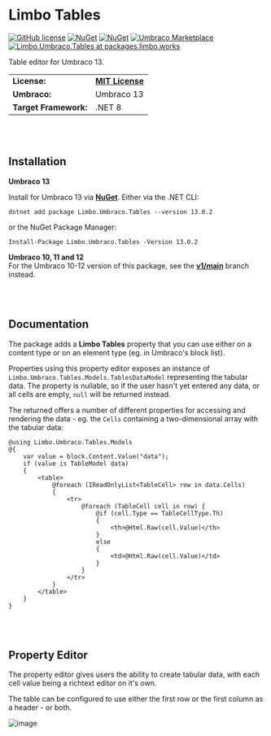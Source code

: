 # Limbo Tables

[![GitHub license](https://img.shields.io/badge/license-MIT-blue.svg)](https://github.com/limbo-works/Limbo.Umbraco.Tables/blob/v13/main/LICENSE.md)
[![NuGet](https://img.shields.io/nuget/v/Limbo.Umbraco.Tables.svg)](https://www.nuget.org/packages/Limbo.Umbraco.Tables)
[![NuGet](https://img.shields.io/nuget/dt/Limbo.Umbraco.Tables.svg)](https://www.nuget.org/packages/Limbo.Umbraco.Tables)
[![Umbraco Marketplace](https://img.shields.io/badge/umbraco-marketplace-%233544B1)](https://marketplace.umbraco.com/package/limbo.umbraco.tables)
[![Limbo.Umbraco.Tables at packages.limbo.works](https://img.shields.io/badge/limbo-packages-blue)](https://packages.limbo.works/limbo.umbraco.tables/)

Table editor for Umbraco 13.

<table>
  <tr>
    <td><strong>License:</strong></td>
    <td><a href="https://github.com/limbo-works/Limbo.Umbraco.Tables/blob/v13/main/LICENSE.md"><strong>MIT License</strong></a></td>
  </tr>
  <tr>
    <td><strong>Umbraco:</strong></td>
    <td>
      Umbraco 13
    </td>
  </tr>
  <tr>
    <td><strong>Target Framework:</strong></td>
    <td>
      .NET 8
    </td>
  </tr>
</table>



<br /><br />

## Installation

**Umbraco 13**  

Install for Umbraco 13 via [**NuGet**](https://www.nuget.org/packages/Limbo.Umbraco.Tables/13.0.2). Either via the .NET CLI:

```
dotnet add package Limbo.Umbraco.Tables --version 13.0.2
```

or the NuGet Package Manager:

```
Install-Package Limbo.Umbraco.Tables -Version 13.0.2
```

**Umbraco 10, 11 and 12**  
For the Umbraco 10-12 version of this package, see the [**v1/main**](https://github.com/limbo-works/Limbo.Umbraco.Tables/tree/v1/main) branch instead.






<br /><br />

## Documentation

The package adds a **Limbo Tables** property that you can use either on a content type or on an element type (eg. in Umbraco's block list).

Properties using this property editor exposes an instance of `Limbo.Umbraco.Tables.Models.TablesDataModel` representing the tabular data. The property is nullable, so if the user hasn't yet entered any data, or all cells are empty, `null` will be returned instead.

The returned offers a number of different properties for accessing and rendering the data - eg. the `Cells` containing a two-dimensional array with the tabular data:

```cshtml
@using Limbo.Umbraco.Tables.Models
@{
    var value = block.Content.Value("data");
    if (value is TableModel data)
    {
        <table>
            @foreach (IReadOnlyList<TableCell> row in data.Cells)
            {
                <tr>
                    @foreach (TableCell cell in row) {
                        @if (cell.Type == TableCellType.Th)
                        {
                            <th>@Html.Raw(cell.Value)</th>
                        }
                        else
                        {
                            <td>@Html.Raw(cell.Value)</td>
                        }
                    }
                </tr>
            }
        </table>
    }
}
```


<br /><br />

## Property Editor

The property editor gives users the ability to create tabular data, with each cell value being a richtext editor on it's own.

The table can be configured to use either the first row or the first column as a header - or both.

![image](https://user-images.githubusercontent.com/3634580/159875238-bc72a39a-311d-423b-a23a-313f6bc2ae44.png)
